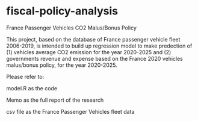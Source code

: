 # fiscal-policy-analysis
France Passenger Vehicles CO2 Malus/Bonus Policy 


This project, based on the database of France passenger vehicle fleet 2006-2019, is intended to build up regression model to make predection of (1) vehicles average CO2 emission for the year 2020-2025 and (2) governments revenue and expense based on the France 2020 vehicles malus/bonus policy, for the year 2020-2025.


Please refer to:

model.R as the code 

Memo as the full report of the research

csv file as the France Passenger Vehicles fleet data
